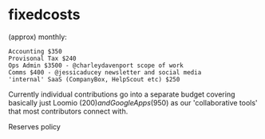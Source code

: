 # fixedcosts

(approx) monthly:

    Accounting $350
    Provisonal Tax $240
    Ops Admin $3500 - @charleydavenport scope of work
    Comms $400 - @jessicaducey newsletter and social media
    'internal' SaaS (CompanyBox, HelpScout etc) $250

Currently individual contributions go into a separate budget covering basically just Loomio ($200) and Google Apps ($950) as our 'collaborative tools' that most contributors connect with. 

Reserves policy
